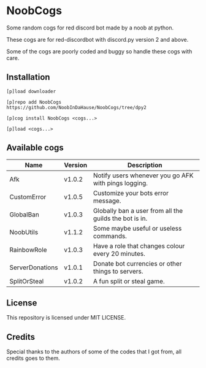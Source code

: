 # NoobCogs

Some random cogs for red discord bot made by a noob at python.

These cogs are for red-discordbot with discord.py version 2 and above.

Some of the cogs are poorly coded and buggy so handle these cogs with care.

## Installation

```
[p]load downloader

[p]repo add NoobCogs https://github.com/NoobInDaHause/NoobCogs/tree/dpy2

[p]cog install NoobCogs <cogs...>

[p]load <cogs...>
```

## Available cogs

| Name            |  Version  | Description                                                      |
| --------------- | --------- | ---------------------------------------------------------------- |
| Afk             |  v1.0.2   | Notify users whenever you go AFK with pings logging.             |
| CustomError     |  v1.0.5   | Customize your bots error message.                               |
| GlobalBan       |  v1.0.3   | Globally ban a user from all the guilds the bot is in.           |
| NoobUtils       |  v1.1.2   | Some maybe useful or useless commands.                           |
| RainbowRole     |  v1.0.3   | Have a role that changes colour every 20 minutes.                |
| ServerDonations |  v1.0.1   | Donate bot currencies or other things to servers.                |
| SplitOrSteal    |  v1.0.2   | A fun split or steal game.                                       |

## License

This repository is licensed under MIT LICENSE.

## Credits

Special thanks to the authors of some of the codes that I got from, all credits goes to them.
